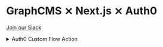 # GraphCMS ⨯ Next.js ⨯ Auth0

[Join our Slack](https://slack.graphcms.com)

<details>
  <summary>Auth0 Custom Flow Action</summary>

```js
const { GraphQLClient, gql } = require('graphql-request');

const CreateAuthUserMutation = gql`
  mutation CreateAuthUser($auth0Id: String!, $name: String, $email: String) {
    createAuthUser(data: { auth0Id: $auth0Id, name: $name, email: $email }) {
      id
    }
  }
`;

exports.onExecutePostUserRegistration = async (event) => {
  const client = new GraphQLClient(event.secrets.GRAPHCMS_ENDPOINT, {
    headers: {
      Authorization: `Bearer ${event.secrets.GRAPHCMS_TOKEN}`,
    },
  });

  await client.request(CreateAuthUserMutation, {
    auth0Id: event.user.user_id,
    name: event.user.email,
    email: event.user.email,
  });
};
```

</details>
